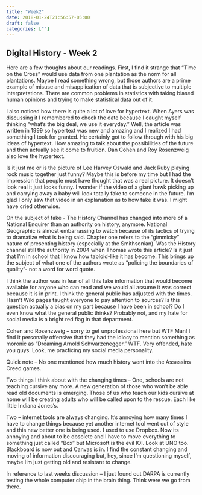 ```yaml
---
title: "Week2"
date: 2018-01-24T21:56:57-05:00
draft: false
categories: [""]
---
```


## Digital History - Week 2Here are a few thoughts about our readings. First, I find it strange that “Time on the Cross” would use data from one plantation as the norm for all plantations. Maybe I read something wrong, but those authors are a prime example of misuse and misapplication of data that is subjective to multiple interpretations. There are common problems in statistics with taking biased human opinions and trying to make statistical data out of it.

I also noticed how there is quite a lot of love for hypertext. When Ayers was discussing it I remembered to check the date because I caught myself thinking “what’s the big deal, we use it everyday.” Well, the article was written in 1999 so hypertext was new and amazing and I realized I had something I took for granted.He certainly got to follow through with his big ideas of hypertext. How amazing to talk about the possibilities of the future and then actually see it come to fruition. Dan Cohen and Roy Rosenzweig also love the hypertext.Is it just me or is the picture of Lee Harvey Oswald and Jack Ruby playing rock music together just funny? Maybe this is before my time but I had the impression that people must have thought that was a real picture. It doesn’t look real it just looks funny. I wonder if the video of a giant hawk picking up and carrying away a baby will look totally fake to someone in the future. I’m glad I only saw that video in an explanation as to how fake it was. I might have cried otherwise.On the subject of fake - The History Channel has changed into more of a National Enquirer than an authority on history, anymore. National Geographic is almost embarrassing to watch because of its tactics of trying to dramatize what is being said. Chapter one refers to the “gimmicky” nature of presenting history (especially at the Smithsonian). Was the History channel still the authority in 2004 when Thomas wrote this article? Is it just that I’m in school that I know how tabloid-like it has become. This brings up the subject of what one of the authors wrote as “policing the boundaries of quality”- not a word for word quote. I think the author was in fear of all this fake information that would become available for anyone who can read and we would all assume it was correct because it is in print. I think the general public has adjusted with the times. Hasn’t Wiki pages taught everyone to pay attention to sources? Is this question actually a bias on my part because I have been in school? Do I even know what the general public thinks? Probably not, and my hate for social media is a bright red flag in that department.Cohen and Rosenzweig – sorry to get unprofessional here but WTF Man! I find it personally offensive that they had the idiocy to mention something as moronic as “Dreaming Arnold Schwarzenegger.” WTF. Very offended, hate you guys. Look, me practicing my social media personality.Quick note – No one mentioned how much history went into the Assassins Creed games.Two things I think about with the changing times – One, schools are not teaching cursive any more. A new generation of those who won’t be able read old documents is emerging. Those of us who teach our kids cursive at home will be creating adults who will be called upon to the rescue. Each like little Indiana Jones’s. Two – internet tools are always changing. It’s annoying how many times I have to change things because yet another internet tool went out of style and this new better one is being used. I used to use Dropbox. Now its annoying and about to be obsolete and I have to move everything to something just called “Box” but Microsoft is the evil IOI. Look at UNO too. Blackboard is now out and Canvas is in. I find the constant changing and moving of information discouraging but, hey, since I’m questioning myself, maybe I’m just getting old and resistant to change.In reference to last weeks discussion – I just found out DARPA is currently testing the whole computer chip in the brain thing. Think were we go from there.